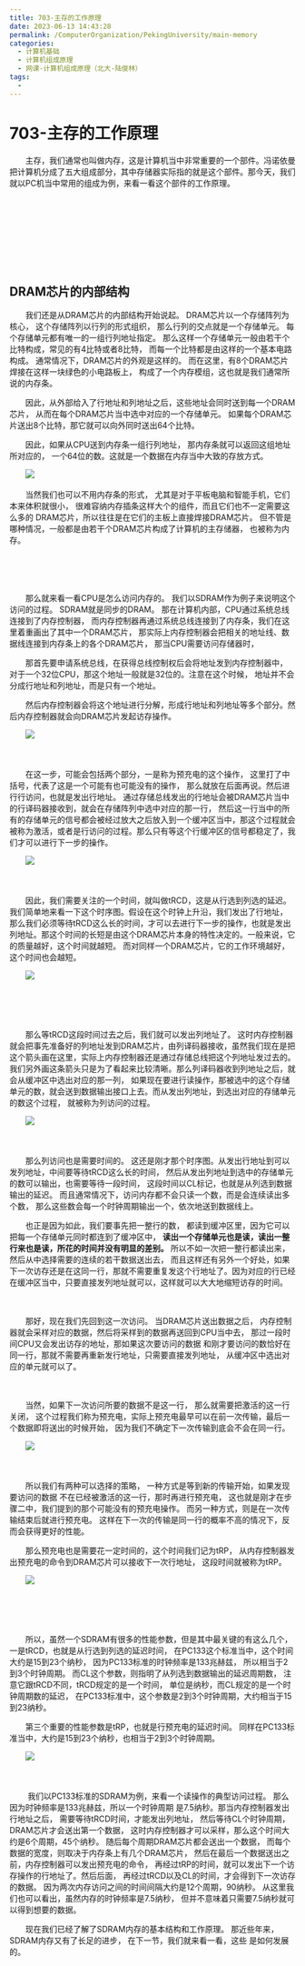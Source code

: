 ```yaml
---
title: 703-主存的工作原理
date: 2023-06-13 14:43:28
permalink: /ComputerOrganization/PekingUniversity/main-memory
categories:
  - 计算机基础
  - 计算机组成原理
  - 网课-计算机组成原理（北大-陆俊林）
tags:
  - 
---
```

# 703-主存的工作原理

　　主存，我们通常也叫做内存，这是计算机当中非常重要的一个部件。冯诺依曼把计算机分成了五大组成部分，其中存储器实际指的就是这个部件。那今天，我们就以PC机当中常用的组成为例，来看一看这个部件的工作原理。
<!-- more -->
　　‍

　　‍

　　‍

　　‍

## DRAM芯片的内部结构

　　我们还是从DRAM芯片的内部结构开始说起。 DRAM芯片以一个存储阵列为核心， 这个存储阵列以行列的形式组织， 那么行列的交点就是一个存储单元。 每个存储单元都有唯一的一组行列地址指定。 那么这样一个存储单元一般由若干个比特构成，常见的有4比特或者8比特， 而每一个比特都是由这样的一个基本电路构成。 通常情况下，DRAM芯片的外观是这样的。 而在这里，有8个DRAM芯片焊接在这样一块绿色的小电路板上， 构成了一个内存模组，这也就是我们通常所说的内存条。 

　　因此，从外部给入了行地址和列地址之后，这些地址会同时送到每一个DRAM芯片， 从而在每个DRAM芯片当中选中对应的一个存储单元。 如果每个DRAM芯片送出8个比特，那它就可以向外同时送出64个比特。

　　因此，如果从CPU送到内存条一组行列地址， 那内存条就可以返回这组地址所对应的， 一个64位的数。这就是一个数据在内存当中大致的存放方式。 

　　![](https://image.peterjxl.com/blog/image-20220921124113-efkyg1y.png)​

　　当然我们也可以不用内存条的形式， 尤其是对于平板电脑和智能手机，它们本来体积就很小， 很难容纳内存插条这样大个的组件，而且它们也不一定需要这么多的 DRAM芯片，所以往往是在它们的主板上直接焊接DRAM芯片。 但不管是哪种情况，一般都是由若干个DRAM芯片构成了计算机的主存储器， 也被称为内存。

　　‍

　　‍

　　那么就来看一看CPU是怎么访问内存的。 我们以SDRAM作为例子来说明这个访问的过程。 SDRAM就是同步的DRAM。 那在计算机内部，CPU通过系统总线连接到了内存控制器， 而内存控制器再通过系统总线连接到了内存条，我们在这里着重画出了其中一个DRAM芯片， 那实际上内存控制器会把相关的地址线、数据线连接到内存条上的各个DRAM芯片， 那当CPU需要访问存储器时，

　　那首先要申请系统总线，在获得总线控制权后会将地址发到内存控制器中， 对于一个32位CPU，那这个地址一般就是32位的。注意在这个时候， 地址并不会分成行地址和列地址，而是只有一个地址。 

　　然后内存控制器会将这个地址进行分解，形成行地址和列地址等多个部分。然后内存控制器就会向DRAM芯片发起访存操作。 

　　![](https://image.peterjxl.com/blog/image-20220921124257-2xgbfkg.png)​

　　‍

　　在这一步，可能会包括两个部分，一是称为预充电的这个操作， 这里打了中括号，代表了这是一个可能有也可能没有的操作， 那么就放在后面再说。然后进行行访问，也就是发出行地址。 通过存储总线发出的行地址会被DRAM芯片当中的行译码器接收到，就会在存储阵列中选中对应的那一行， 然后这一行当中的所有的存储单元的信号都会被经过放大之后放入到一个缓冲区当中，那这个过程就会被称为激活，或者是行访问的过程。那么只有等这个行缓冲区的信号都稳定了，我们才可以进行下一步的操作。 

　　![](https://image.peterjxl.com/blog/image-20220921124349-4mlntle.png)​

　　‍

　　因此，我们需要关注的一个时间，就叫做tRCD，这是从行选到列选的延迟。我们简单地来看一下这个时序图。假设在这个时钟上升沿，我们发出了行地址， 那么我们必须等待tRCD这么长的时间，才可以去进行下一步的操作，也就是发出列地址。那这个时间的长短是由这个DRAM芯片本身的特性决定的。一般来说，它的质量越好，这个时间就越短。 而对同样一个DRAM芯片，它的工作环境越好，这个时间也会越短。

　　![](https://image.peterjxl.com/blog/image-20220921124443-97sj2l0.png)​

　　‍

　　‍

　　那么等tRCD这段时间过去之后，我们就可以发出列地址了。 这时内存控制器就会把事先准备好的列地址发到DRAM芯片，由列译码器接收，虽然我们现在是把这个箭头画在这里，实际上内存控制器还是通过存储总线把这个列地址发过去的。我们另外画这条箭头只是为了看起来比较清晰。那么列译码器收到列地址之后，就会从缓冲区中选出对应的那一列， 如果现在要进行读操作，那被选中的这个存储单元的数，就会送到数据输出接口上去。而从发出列地址，到选出对应的存储单元的数这个过程， 就被称为列访问的过程。

　　![](https://image.peterjxl.com/blog/image-20220921124543-11vc4my.png)​

　　‍

　　那么列访问也是需要时间的。 这还是刚才那个时序图。从发出行地址到可以发列地址，中间要等待tRCD这么长的时间， 然后从发出列地址到选中的存储单元的数可以输出，也需要等待一段时间， 这段时间以CL标记，也就是从列选到数据输出的延迟。 而且通常情况下，访问内存都不会只读一个数，而是会连续读出多个数， 那么这些数会每一个时钟周期输出一个，依次地送到数据线上。 

　　也正是因为如此，我们要事先把一整行的数， 都读到缓冲区里，因为它可以把每一个存储单元同时都连到了缓冲区中， **读出一个存储单元也是读，读出一整行来也是读，所花的时间并没有明显的差别。** 所以不如一次把一整行都读出来，然后从中选择需要的连续的若干数据送出去， 而且这样还有另外一个好处，如果下一次访存还是在这同一行，那就不需要重复发这个行地址了。因为对应的行已经在缓冲区当中，只要直接发列地址就可以，这样就可以大大地缩短访存的时间。

　　‍

　　那好，现在我们先回到这一次访问。 当DRAM芯片送出数据之后， 内存控制器就会采样对应的数据，然后将采样到的数据再送回到CPU当中去， 那过一段时间CPU又会发出访存的地址，那如果这次要访问的数据 和刚才要访问的数恰好在同一行，那就不需要再重新发行地址，只需要直接发列地址， 从缓冲区中选出对应的单元就可以了。 

　　‍

　　当然，如果下一次访问所要的数据不是这一行， 那么就需要把激活的这一行关闭， 这个过程我们称为预充电，实际上预充电最早可以在前一次传输，最后一个数据即将送出的时候开始， 因为我们不确定下一次传输到底会不会在同一行。

　　![](https://image.peterjxl.com/blog/image-20220921124901-hdpfnhl.png)​

　　‍

　　所以我们有两种可以选择的策略， 一种方式是等到新的传输开始，如果发现要访问的数据 不在已经被激活的这一行，那时再进行预充电， 这也就是刚才在步骤二中，我们提到的那个可能没有的预充电操作。 而另一种方式，则是在一次传输结束后就进行预充电。 这样在下一次的传输是同一行的概率不高的情况下，反而会获得更好的性能。 

　　那么预充电也是需要花一定时间的，这个时间我们记为tRP， 从内存控制器发出预充电的命令到DRAM芯片可以接收下一次行地址， 这段时间就被称为tRP。 

　　![](https://image.peterjxl.com/blog/image-20220921125030-xtfgjwx.png)​

　　‍

　　‍

　　所以，虽然一个SDRAM有很多的性能参数，但是其中最关键的有这么几个，一是tRCD，也就是从行选到列选的延迟时间， 在PC133这个标准当中，这个时间大约是15到23个纳秒， 因为PC133标准的时钟频率是133兆赫兹， 所以相当于2到3个时钟周期。 而CL这个参数，则指明了从列选到数据输出的延迟周期数， 注意它跟tRCD不同，tRCD规定的是一个时间， 单位是纳秒，而CL规定的是一个时钟周期数的延迟， 在PC133标准中，这个参数是2到3个时钟周期，大约相当于15到23纳秒。 

　　第三个重要的性能参数是tRP，也就是行预充电的延迟时间。 同样在PC133标准当中，大约是15到23个纳秒，也相当于2到3个时钟周期。

　　![](https://image.peterjxl.com/blog/image-20220921125141-hi3tohi.png)​

　　‍

　　 我们以PC133标准的SDRAM为例，来看一个读操作的典型访问过程。 那么因为时钟频率是133兆赫兹，所以一个时钟周期 是7.5纳秒。那当内存控制器发出行地址之后， 需要等待tRCD时间，才能发出列地址， 然后等待CL个时钟周期，DRAM芯片才会送出第一个数据， 这时内存控制器才可以采样，那么这个时间大约是6个周期，45个纳秒。 随后每个周期DRAM芯片都会送出一个数据， 而每个数据的宽度，则取决于内存条上有几个DRAM芯片， 然后在最后一个数据送出之前，内存控制器可以发出预充电的命令， 再经过tRP的时间，就可以发出下一个访存操作的行地址了。然后后面， 再经过tRCD以及CL的时间，才会得到下一次访存的数据。 因为两次内存访问之间的时间间隔大约是12个周期，90纳秒。 从这里我们也可以看出，虽然内存的时钟频率是7.5纳秒， 但并不意味着只需要7.5纳秒就可以得到想要的数据。

　　现在我们已经了解了SDRAM内存的基本结构和工作原理。 那近些年来，SDRAM内存又有了长足的进步， 在下一节，我们就来看一看，这些 是如何发展的。
